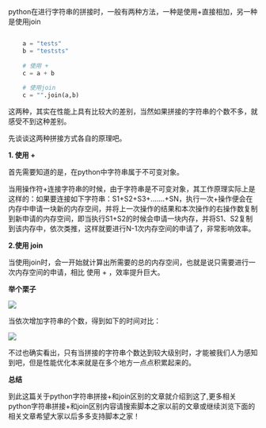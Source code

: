python在进行字符串的拼接时，一般有两种方法，一种是使用+直接相加，另一种是使用join

```python

    a = "tests"
    b = "teststs"
     
    # 使用 + 
    c = a + b
     
    # 使用join
    c = "".join(a,b)
```

这两种，其实在性能上具有比较大的差别，当然如果拼接的字符串的个数不多，就感受不到这种差别。

先谈谈这两种拼接方式各自的原理吧。

**1. 使用 +**

首先需要知道的是，在python中字符串属于不可变对象。

当用操作符+连接字符串的时候，由于字符串是不可变对象，其工作原理实际上是这样的：如果要连接如下字符串：S1+S2+S3+.......+SN，执行一次+操作便会在内存中申请一块新的内存空间，并将上一次操作的结果和本次操作的右操作数复制到新申请的内存空间，即当执行S1+S2的时候会申请一块内存，并将S1、S2复制到该内存中，依次类推，这样就要进行N-1次内存空间的申请了，非常影响效率。

**2.使用 join**

当使用join时，会一开始就计算出所需要的总的内存空间，也就是说只需要进行一次内存空间的申请，相比 使用 + ，效率提升巨大。

**举个栗子**

![](https://img.jbzj.com/file_images/article/202012/2020123103739080.png?2020113103747)

当依次增加字符串的个数，得到如下的时间对比：

![](https://img.jbzj.com/file_images/article/202012/2020123103806703.png?2020113103813)

不过也确实看出，只有当拼接的字符串个数达到较大级别时，才能被我们人为感知到吧，但是性能优化本来就是在多个地方一点点积累起来的。

**总结**

到此这篇关于python字符串拼接+和join区别的文章就介绍到这了,更多相关python字符串拼接+和join区别内容请搜索脚本之家以前的文章或继续浏览下面的相关文章希望大家以后多多支持脚本之家！


